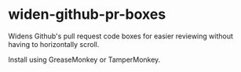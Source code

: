 widen-github-pr-boxes
=====================

Widens Github's pull request code boxes for easier reviewing without having to horizontally scroll.

Install using GreaseMonkey or TamperMonkey.
